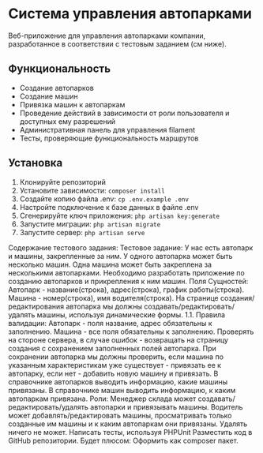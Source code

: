 # Система управления автопарками

Веб-приложение для управления автопарками компании, разработанное в соответствии с тестовым заданием (см ниже).

## Функциональность

- Создание автопарков
- Создание машин
- Привязка машин к автопаркам
- Проведение действий в зависимости от роли пользователя и доступных ему разрешений
- Административная панель для управления filament
- Тесты, проверяющие функциональность маршрутов

## Установка

1. Клонируйте репозиторий
2. Установите зависимости: `composer install`
3. Создайте копию файла .env: `cp .env.example .env`
4. Настройте подключение к базе данных в файле .env
5. Сгенерируйте ключ приложения: `php artisan key:generate`
6. Запустите миграции: `php artisan migrate`
7. Запустите сервер: `php artisan serve`

Содержание тестового задания:
Тестовое задание: У нас есть автопарк и машины, закрепленные за ним. У одного автопарка может быть несколько машин. Одна машина может быть закреплена за несколькими автопарками. Необходимо разработать приложение по созданию автопарков и прикрепления к ним машин. Поля Сущностей: Автопарк - название(строка), адрес(строка), график работы(строка). Машина - номер(строка), имя водителя(строка). На странице создания/редактирования автопарка мы должны создавать/редактировать/удалять машины, используя динамические формы. 1.1. Правила валидации: Автопарк - поля название, адрес обязательны к заполнению. Машина - все поля обязательны к заполнению. Проверять на стороне сервера, в случае ошибок - возвращать на страницу создания с сохранением заполненных полей автопарка. При сохранении автопарка мы должны проверить, если машина по указанным характеристикам уже существует - привязать ее к автопарку, если нет - добавить новую машину и привязать. В справочнике автопарков выводить информацию, какие машины привязаны. В справочнике машин выводить информацию, к каким автопаркам привязана. Роли: Менеджер склада может создавать/редактировать/удалять автопарки и привязывать машины. Водитель может добавлять/редактировать машины, просматривать только созданные им машины и к каким автопаркам они привязаны. Удалять ничего не может. Написать тесты, используя PHPUnit Разместить код в GitHub репозитории. Будет плюсом: Оформить как composer пакет.

